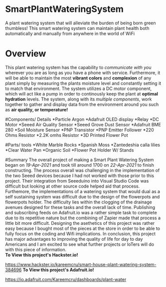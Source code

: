 # SmartPlantWateringSystem
A plant watering system that will alleviate the burden of being born green thumbless! 
This smart watering system can maintain plant health both automatically and manually from anywhere in the world of WiFi 
# Overview
This plant watering system has the capability to *communicate with you* wherever you are as long as you have a phone with service. 
Furthermore, it will be able to maintain the most **vibrant colors** and **complexion** of any plant simply by measuring the plants moisture level 
and constantly setting it to match that environment. The system utilizes a DC motor component, which will act like a pump in order to continously 
keep the plant at **optimal hydration** levels. The system, along with its *multiple components*, work together to gather and display data from the environment around you
such as **air quality, or temperature!**

#Components/ Details
*Particle Argon
*Adafruit OLED display
*Relay
*DC Motor
*Seeed Air Quality Sensor
*Seeed Grove Dust Sensor
*Adafruit BME 280
*Soil Moisture Sensor
*PNP Transistor
*PNP Emitter Follower
*220 Ohms Resistor
*2.2K omhs Resistor
*3D Printed Flower Pot 

#Parts/ tools
*White Marble Rocks
*Spanish Moss
*Zantedeshia calla lilies
*Clear Water Pan
*Organic Soil
*Flower Pot Holder W/ Stands

#Summary
The overall project of making a Smart Plant Watering System began on *19-Apr-2021* and took till around 1700 on *22-Apr-2021* to finish constructing. The process overall was 
challenging in the implementation of the two Seeed devices because I had not worked with those prior to this project. Their integration from Seeeduino into Visual Studio Code
was difficult but looking at other source code helped aid that process. Furthemore, the implementations of a watering system that would dual as a self sustaining system was
difficult due to the design of the flowerpots and flowerpots holder. The difficulty lies within the clogging of the drainage avenues designed for these tasks and the overall lack of time.
Publishing and subscribing feeds on Adafruit.io was a rather simple task to complete due to its repetitive nature but the combining of Zapier made that process a little bit more difficult.
Designing the asethetics of this project was rather easy because I bought most of the pieces at the store in order to be able to fully focus on the coding and Wifi implications. In conclusion, 
this project has major advantages to improving the quality of life for day to day Americans and I am excited to see what further projects or IoTers will do with this piece of information.  
**To View this project's Hackster.io!**

https://www.hackster.io/kareemcru/smart-house-plant-watering-system-384696
**To View this project's Adafruit.io!**

https://io.adafruit.com/Kareemcru/dashboards/plant-water
